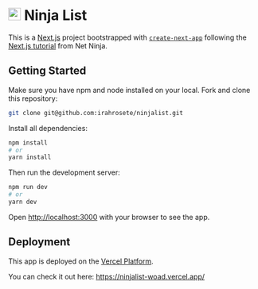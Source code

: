 # <img src="public/logo.png" alt="netninja" height="25"/> Ninja List

This is a [Next.js](https://nextjs.org/) project bootstrapped with [`create-next-app`](https://github.com/vercel/next.js/tree/canary/packages/create-next-app) following the [Next.js tutorial](https://www.youtube.com/playlist?list=PL4cUxeGkcC9g9gP2onazU5-2M-AzA8eBw) from Net Ninja.

## Getting Started

Make sure you have npm and node installed on your local.
Fork and clone this repository:
```bash
git clone git@github.com:irahrosete/ninjalist.git
```

Install all dependencies:
```bash
npm install
# or
yarn install
```

Then run the development server:
```bash
npm run dev
# or
yarn dev
```

Open [http://localhost:3000](http://localhost:3000) with your browser to see the app.

## Deployment

This app is deployed on the [Vercel Platform](https://vercel.com/new?utm_medium=default-template&filter=next.js&utm_source=create-next-app&utm_campaign=create-next-app-readme).

You can check it out here: https://ninjalist-woad.vercel.app/